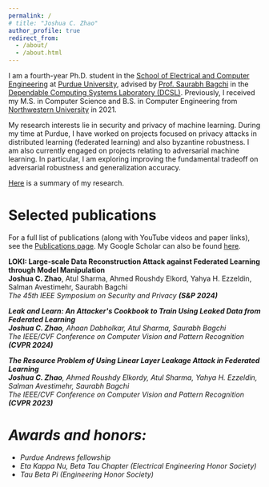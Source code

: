 ```yaml
---
permalink: /
# title: "Joshua C. Zhao"
author_profile: true
redirect_from: 
  - /about/
  - /about.html
---
```


I am a fourth-year Ph.D. student in the [School of Electrical and Computer Engineering](https://engineering.purdue.edu/ECE) at [Purdue University](https://www.purdue.edu), advised by [Prof. Saurabh Bagchi](https://www.saurabhbagchi.us) in the [Dependable Computing Systems Laboratory (DCSL)](https://engineering.purdue.edu/dcsl/). Previously, I received my M.S. in Computer Science and B.S. in Computer Engineering from [Northwestern University](https://www.northwestern.edu) in 2021.

My research interests lie in security and privacy of machine learning. During my time at Purdue, I have worked on projects focused on privacy attacks in distributed learning (federated learning) and also byzantine robustness. I am also currently engaged on projects relating to adversarial machine learning. In particular, I am exploring improving the fundamental tradeoff on adversarial robustness and generalization accuracy.

[Here](https://joshuaczhao.github.io/research/) is a summary of my research.

Selected publications
======
For a full list of publications (along with YouTube videos and paper links), see the [Publications page](https://joshuaczhao.github.io/publications/). My Google Scholar can also be found [here](https://scholar.google.com/citations?user=aKAajcUAAAAJ&hl=en).

**LOKI: Large-scale Data Reconstruction Attack against Federated Learning through Model Manipulation** \
**Joshua C. Zhao**, Atul Sharma, Ahmed Roushdy Elkord, Yahya H. Ezzeldin, Salman Avestimehr, Saurabh Bagchi \
<em>The 45th IEEE Symposium on Security and Privacy<em> **(S&P 2024)**

**Leak and Learn: An Attacker's Cookbook to Train Using Leaked Data from Federated Learning** \
**Joshua C. Zhao**, Ahaan Dabholkar, Atul Sharma, Saurabh Bagchi \
<em>The IEEE/CVF Conference on Computer Vision and Pattern Recognition<em> **(CVPR 2024)**

**The Resource Problem of Using Linear Layer Leakage Attack in Federated Learning** \
**Joshua C. Zhao**, Ahmed Roushdy Elkordy, Atul Sharma, Yahya H. Ezzeldin, Salman Avestimehr, Saurabh Bagchi \
<em>The IEEE/CVF Conference on Computer Vision and Pattern Recognition<em> **(CVPR 2023)**

Awards and honors:
======
* Purdue Andrews fellowship
* Eta Kappa Nu, Beta Tau Chapter (Electrical Engineering Honor Society)
* Tau Beta Pi (Engineering Honor Society)